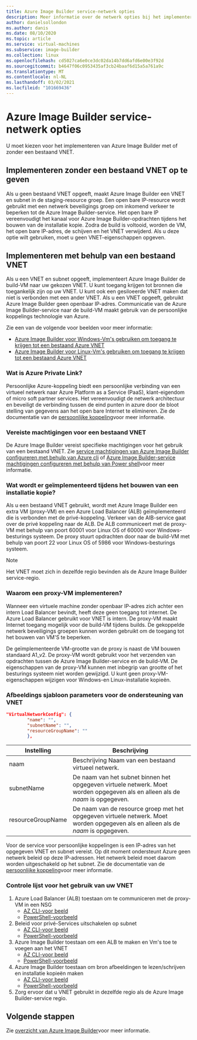 ```yaml
---
title: Azure Image Builder service-netwerk opties
description: Meer informatie over de netwerk opties bij het implementeren van de Azure VM Image Builder-service
author: danielsollondon
ms.author: danis
ms.date: 08/10/2020
ms.topic: article
ms.service: virtual-machines
ms.subservice: image-builder
ms.collection: linux
ms.openlocfilehash: cd5027ca6e0ce3dc02da14b7dd6afd6e00e3f92d
ms.sourcegitcommit: b4647f06c0953435af3cb24baaf6d15a5a761a9c
ms.translationtype: MT
ms.contentlocale: nl-NL
ms.lasthandoff: 03/02/2021
ms.locfileid: "101669436"
---
```

# <a name="azure-image-builder-service-networking-options"></a>Azure Image Builder service-netwerk opties

U moet kiezen voor het implementeren van Azure Image Builder met of zonder een bestaand VNET.

## <a name="deploy-without-specifying-an-existing-vnet"></a>Implementeren zonder een bestaand VNET op te geven

Als u geen bestaand VNET opgeeft, maakt Azure Image Builder een VNET en subnet in de staging-resource groep. Een open bare IP-resource wordt gebruikt met een netwerk beveiligings groep om inkomend verkeer te beperken tot de Azure Image Builder-service. Het open bare IP vereenvoudigt het kanaal voor Azure Image Builder-opdrachten tijdens het bouwen van de installatie kopie. Zodra de build is voltooid, worden de VM, het open bare IP-adres, de schijven en het VNET verwijderd. Als u deze optie wilt gebruiken, moet u geen VNET-eigenschappen opgeven.

## <a name="deploy-using-an-existing-vnet"></a>Implementeren met behulp van een bestaand VNET

Als u een VNET en subnet opgeeft, implementeert Azure Image Builder de build-VM naar uw gekozen VNET. U kunt toegang krijgen tot bronnen die toegankelijk zijn op uw VNET. U kunt ook een gesiloeerde VNET maken dat niet is verbonden met een ander VNET. Als u een VNET opgeeft, gebruikt Azure Image Builder geen openbaar IP-adres. Communicatie van de Azure Image Builder-service naar de build-VM maakt gebruik van de persoonlijke koppelings technologie van Azure.

Zie een van de volgende voor beelden voor meer informatie:

* [Azure Image Builder voor Windows-Vm's gebruiken om toegang te krijgen tot een bestaand Azure VNET](../windows/image-builder-vnet.md)
* [Azure Image Builder voor Linux-Vm's gebruiken om toegang te krijgen tot een bestaand Azure VNET](image-builder-vnet.md)

### <a name="what-is-azure-private-link"></a>Wat is Azure Private Link?

Persoonlijke Azure-koppeling biedt een persoonlijke verbinding van een virtueel netwerk naar Azure Platform as a Service (PaaS), klant-eigendom of micro soft partner services. Het vereenvoudigt de netwerk architectuur en beveiligt de verbinding tussen de eind punten in azure door de bloot stelling van gegevens aan het open bare Internet te elimineren. Zie de documentatie van de [persoonlijke koppeling](../../private-link/index.yml)voor meer informatie.

### <a name="required-permissions-for-an-existing-vnet"></a>Vereiste machtigingen voor een bestaand VNET

De Azure Image Builder vereist specifieke machtigingen voor het gebruik van een bestaand VNET. Zie [service machtigingen van Azure Image Builder configureren met behulp van Azure cli](image-builder-permissions-cli.md) of [Azure Image Builder-service machtigingen configureren met behulp van Power shell](image-builder-permissions-powershell.md)voor meer informatie.

### <a name="what-is-deployed-during-an-image-build"></a>Wat wordt er geïmplementeerd tijdens het bouwen van een installatie kopie?

Als u een bestaand VNET gebruikt, wordt met Azure Image Builder een extra VM (proxy-VM) en een Azure Load Balancer (ALB) geïmplementeerd die is verbonden met de privé-koppeling. Verkeer van de AIB-service gaat over de privé koppeling naar de ALB. De ALB communiceert met de proxy-VM met behulp van poort 60001 voor Linux OS of 60000 voor Windows-besturings systeem. De proxy stuurt opdrachten door naar de build-VM met behulp van poort 22 voor Linux OS of 5986 voor Windows-besturings systeem.

> [!NOTE]
> Het VNET moet zich in dezelfde regio bevinden als de Azure Image Builder service-regio.
> 

### <a name="why-deploy-a-proxy-vm"></a>Waarom een proxy-VM implementeren?

Wanneer een virtuele machine zonder openbaar IP-adres zich achter een intern Load Balancer bevindt, heeft deze geen toegang tot internet. De Azure Load Balancer gebruikt voor VNET is intern. De proxy-VM maakt Internet toegang mogelijk voor de build-VM tijdens builds. De gekoppelde netwerk beveiligings groepen kunnen worden gebruikt om de toegang tot het bouwen van VM'S te beperken.

De geïmplementeerde VM-grootte van de proxy is naast de VM bouwen standaard A1_v2. De proxy-VM wordt gebruikt voor het verzenden van opdrachten tussen de Azure Image Builder-service en de build-VM. De eigenschappen van de proxy-VM kunnen met inbegrip van grootte of het besturings systeem niet worden gewijzigd. U kunt geen proxy-VM-eigenschappen wijzigen voor Windows-en Linux-installatie kopieën.

### <a name="image-template-parameters-to-support-vnet"></a>Afbeeldings sjabloon parameters voor de ondersteuning van VNET
```json
"VirtualNetworkConfig": {
        "name": "",
        "subnetName": "",
        "resourceGroupName": ""
        },
```

| Instelling | Beschrijving |
|---------|---------|
| naam | Beschrijving Naam van een bestaand virtueel netwerk. |
| subnetName | De naam van het subnet binnen het opgegeven virtuele netwerk. Moet worden opgegeven als en alleen als de *naam* is opgegeven. |
| resourceGroupName | De naam van de resource groep met het opgegeven virtuele netwerk. Moet worden opgegeven als en alleen als de *naam* is opgegeven. |

Voor de service voor persoonlijke koppelingen is een IP-adres van het opgegeven VNET en subnet vereist. Op dit moment ondersteunt Azure geen netwerk beleid op deze IP-adressen. Het netwerk beleid moet daarom worden uitgeschakeld op het subnet. Zie de documentatie van de [persoonlijke koppeling](../../private-link/index.yml)voor meer informatie.

### <a name="checklist-for-using-your-vnet"></a>Controle lijst voor het gebruik van uw VNET

1. Azure Load Balancer (ALB) toestaan om te communiceren met de proxy-VM in een NSG
    * [AZ CLI-voor beeld](image-builder-vnet.md#add-network-security-group-rule)
    * [PowerShell-voorbeeld](../windows/image-builder-vnet.md#add-network-security-group-rule)
2. Beleid voor privé-Services uitschakelen op subnet
    * [AZ CLI-voor beeld](image-builder-vnet.md#disable-private-service-policy-on-subnet)
    * [PowerShell-voorbeeld](../windows/image-builder-vnet.md#disable-private-service-policy-on-subnet)
3. Azure Image Builder toestaan om een ALB te maken en Vm's toe te voegen aan het VNET
    * [AZ CLI-voor beeld](image-builder-permissions-cli.md#existing-vnet-azure-role-example)
    * [PowerShell-voorbeeld](image-builder-permissions-powershell.md#permission-to-customize-images-on-your-vnets)
4. Azure Image Builder toestaan om bron afbeeldingen te lezen/schrijven en installatie kopieën maken
    * [AZ CLI-voor beeld](image-builder-permissions-cli.md#custom-image-azure-role-example)
    * [PowerShell-voorbeeld](image-builder-permissions-powershell.md#custom-image-azure-role-example)
5. Zorg ervoor dat u VNET gebruikt in dezelfde regio als de Azure Image Builder-service regio.


## <a name="next-steps"></a>Volgende stappen

Zie [overzicht van Azure Image Builder](../image-builder-overview.md)voor meer informatie.